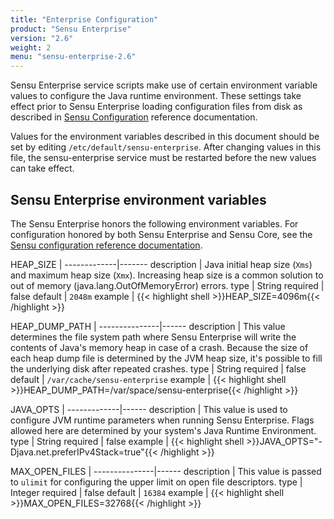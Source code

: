 ```yaml
---
title: "Enterprise Configuration"
product: "Sensu Enterprise"
version: "2.6"
weight: 2
menu: "sensu-enterprise-2.6"
---
```


Sensu Enterprise service scripts make use of certain environment variable values
to configure the Java runtime environment. These settings take effect prior to
Sensu Enterprise loading configuration files from disk as described in [Sensu
Configuration][1] reference documentation.

Values for the environment variables described in this document should be set by
editing `/etc/default/sensu-enterprise`. After changing values in this file, the
sensu-enterprise service must be restarted before the new values can take effect.

## Sensu Enterprise environment variables

The Sensu Enterprise honors the following environment variables. For
configuration honored by both Sensu Enterprise and Sensu Core, see the
[Sensu configuration reference documentation][1].

HEAP_SIZE    | 
-------------|-------
description  | Java initial heap size (`Xms`) and maximum heap size (`Xmx`). Increasing heap size is a common solution to out of memory (java.lang.OutOfMemoryError) errors.
type         | String
required     | false
default      | `2048m`
example      | {{< highlight shell >}}HEAP_SIZE=4096m{{< /highlight >}}

HEAP_DUMP_PATH | 
---------------|------
description    | This value determines the file system path where Sensu Enterprise will write the contents of Java's memory heap in case of a crash. Because the size of each heap dump file is determined by the JVM heap size, it's possible to fill the underlying disk after repeated crashes.
type           | String
required       | false
default        | `/var/cache/sensu-enterprise`
example        | {{< highlight shell >}}HEAP_DUMP_PATH=/var/space/sensu-enterprise{{< /highlight >}}

JAVA_OPTS    | 
-------------|------
description  | This value is used to configure JVM runtime parameters when running Sensu Enterprise. Flags allowed here are determined by your system's Java Runtime Environment.
type         | String
required     | false
example      | {{< highlight shell >}}JAVA_OPTS="-Djava.net.preferIPv4Stack=true"{{< /highlight >}}

MAX_OPEN_FILES | 
---------------|------
description    | This value is passed to `ulimit` for configuring the upper limit on open file descriptors.
type           | Integer
required       | false
default        | `16384`
example        | {{< highlight shell >}}MAX_OPEN_FILES=32768{{< /highlight >}}

[1]: /sensu-core/1.0/reference/configuration
